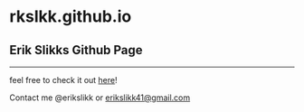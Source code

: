 # rkslkk.github.io
## Erik Slikks Github Page
--- 
feel free to check it out [here](https://rkslkk.github.io)!

Contact me @erikslikk or erikslikk41@gmail.com
